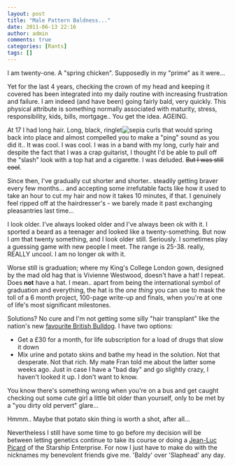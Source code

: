 ```yaml
---
layout: post
title: "Male Pattern Baldness..."
date: 2011-06-13 22:16
author: admin
comments: true
categories: [Rants]
tags: []
---
```

I am twenty-one. A "spring chicken". Supposedly in my "prime" as it were...

Yet for the last 4 years, checking the crown of my head and keeping it covered has been integrated into my daily routine with increasing frustration and failure. I am indeed (and have been) going fairly bald, very quickly. This physical attribute is something normally associated with maturity, stress, responsibility, kids, bills, mortgage.. You get the idea. AGEING.

At 17 I had long hair. Long, black, ringlet![](http://blog.johncyril.com/wp-content/uploads/2011/06/sepia-257x300.jpg "sepia") curls that would spring back into place and almost compelled you to make a "ping" sound as you did it.. It was cool. I was cool. I was in a band with my long, curly hair and despite the fact that I was a crap guitarist, I thought I'd be able to pull off the "slash" look with a top hat and a cigarette. I was deluded. <del>But I was still cool</del>.

Since then, I've gradually cut shorter and shorter.. steadily getting braver every few months... and accepting some irrefutable facts like how it used to take an hour to cut my hair and now it takes 10 minutes, if that. I genuinely feel ripped off at the hairdresser's - we barely made it past exchanging pleasantries last time...

I look older. I've always looked older and I've always been ok with it. I sported a beard as a teenager and looked like a twenty-something. But now I *am* that twenty something, and I look older still. Seriously. I sometimes play a guessing game with new people I meet. The range is 25-38. really, REALLY uncool. I am no longer ok with it.

Worse still is graduation; where my King's College London gown, designed by the mad old hag that is Vivienne Westwood, doesn't have a hat! I repeat. Does **not** have a hat. I mean.. apart from being the international symbol of graduation and everything, the hat is the *one thing* you can use to mask the toll of a 6 month project, 100-page write-up and finals, when you're at one of life's most significant milestones.

Solutions? No cure and I'm not getting some silly "hair transplant" like the nation's new <a href="http://www.bbc.co.uk/news/uk-13654209" target="_blank">favourite British Bulldog</a>. I have two options:


*   Get a £30 for a month, for life subscription for a load of drugs that slow it down
*   Mix urine and potato skins and bathe my head in the solution.
Not that desperate. Not that rich. My mate Fran told me about the latter some weeks ago. Just in case I have a "bad day" and go slightly crazy, I haven't looked it up. I don't want to know.

You know there's something wrong when you're on a bus and get caught checking out some cute girl a little bit older than yourself, only to be met by a "you dirty old pervert" glare...

Hmmm.. Maybe that potato skin thing is worth a shot, after all...

Nevertheless I still have some time to go before my decision will be between letting genetics continue to take its course or doing a <a href="http://en.wikipedia.org/wiki/Jean-Luc_Picard" target="_blank">Jean-Luc Picard</a> of the Starship Enterprise. For now I just have to make do with the nicknames my benevolent friends give me. 'Baldy' over 'Slaphead' any day.
